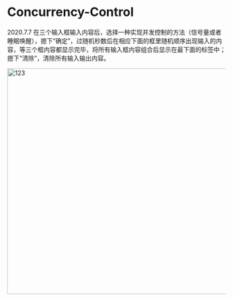 # Concurrency-Control

2020.7.7
在三个输入框输入内容后，选择一种实现并发控制的方法（信号量或者睡眠唤醒），摁下“确定”，过随机秒数后在相应下面的框里随机顺序出现输入的内容，等三个框内容都显示完毕，将所有输入框内容组合后显示在最下面的标签中；摁下“清除”，清除所有输入输出内容。

<img width="521" alt="123" src="https://user-images.githubusercontent.com/51820921/144195320-7ca13b03-be21-44ce-9eaf-bd3936039c36.png">
